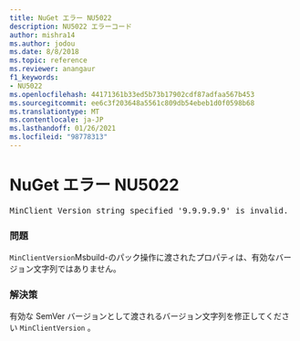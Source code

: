 ```yaml
---
title: NuGet エラー NU5022
description: NU5022 エラーコード
author: mishra14
ms.author: jodou
ms.date: 8/8/2018
ms.topic: reference
ms.reviewer: anangaur
f1_keywords:
- NU5022
ms.openlocfilehash: 44171361b33ed5b73b17902cdf87adfaa567b453
ms.sourcegitcommit: ee6c3f203648a5561c809db54ebeb1d0f0598b68
ms.translationtype: MT
ms.contentlocale: ja-JP
ms.lasthandoff: 01/26/2021
ms.locfileid: "98778313"
---
```

# <a name="nuget-error-nu5022"></a>NuGet エラー NU5022
<pre>MinClient Version string specified '9.9.9.9.9' is invalid.</pre>

### <a name="issue"></a>問題

`MinClientVersion`Msbuild-のパック操作に渡されたプロパティは、有効なバージョン文字列ではありません。


### <a name="solution"></a>解決策

有効な SemVer バージョンとして渡されるバージョン文字列を修正してください `MinClientVersion` 。

